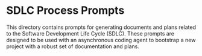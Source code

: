 # SDLC Process Prompts

This directory contains prompts for generating documents and plans related to the Software Development Life Cycle (SDLC). These prompts are designed to be used with an asynchronous coding agent to bootstrap a new project with a robust set of documentation and plans.

